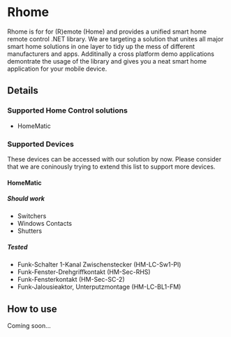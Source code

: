 # Rhome
Rhome is for for (R)emote (Home) and provides a unified smart home remote control .NET library. We are targeting a solution that unites all major smart home solutions in one layer to tidy up the mess of different manufacturers and apps.
Additinally a cross platform demo applications demontrate the usage of the library and gives you a neat smart home application for your mobile device.

## Details
### Supported Home Control solutions
- HomeMatic 

### Supported Devices
These devices can be accessed with our solution by now. Please consider that we are coninously trying to extend this list to support more devices.
#### HomeMatic
##### Should work
- Switchers
- Windows Contacts
- Shutters

##### Tested
- Funk-Schalter 1-Kanal Zwischenstecker (HM-LC-Sw1-Pl)
- Funk-Fenster-Drehgriffkontakt (HM-Sec-RHS)
- Funk-Fensterkontakt (HM-Sec-SC-2)
- Funk-Jalousieaktor, Unterputzmontage (HM-LC-BL1-FM)

## How to use
Coming soon...
